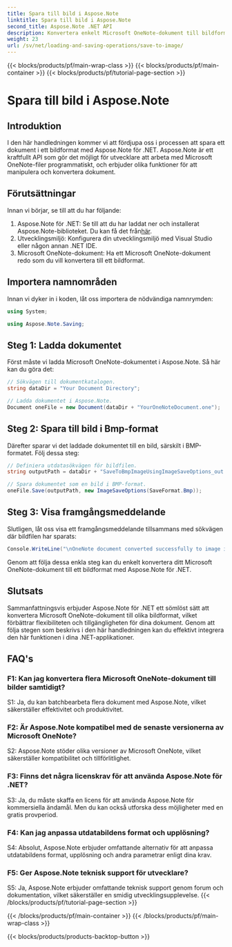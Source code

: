 ```yaml
---
title: Spara till bild i Aspose.Note
linktitle: Spara till bild i Aspose.Note
second_title: Aspose.Note .NET API
description: Konvertera enkelt Microsoft OneNote-dokument till bildformat i BMP med Aspose.Note för .NET. Sömlös integration, enkla steg och robust funktionalitet.
weight: 23
url: /sv/net/loading-and-saving-operations/save-to-image/
---
```


{{< blocks/products/pf/main-wrap-class >}}
{{< blocks/products/pf/main-container >}}
{{< blocks/products/pf/tutorial-page-section >}}

# Spara till bild i Aspose.Note

## Introduktion

I den här handledningen kommer vi att fördjupa oss i processen att spara ett dokument i ett bildformat med Aspose.Note för .NET. Aspose.Note är ett kraftfullt API som gör det möjligt för utvecklare att arbeta med Microsoft OneNote-filer programmatiskt, och erbjuder olika funktioner för att manipulera och konvertera dokument.

## Förutsättningar

Innan vi börjar, se till att du har följande:

1.  Aspose.Note för .NET: Se till att du har laddat ner och installerat Aspose.Note-biblioteket. Du kan få det från[här](https://releases.aspose.com/note/net/).
2. Utvecklingsmiljö: Konfigurera din utvecklingsmiljö med Visual Studio eller någon annan .NET IDE.
3. Microsoft OneNote-dokument: Ha ett Microsoft OneNote-dokument redo som du vill konvertera till ett bildformat.

## Importera namnområden

Innan vi dyker in i koden, låt oss importera de nödvändiga namnrymden:

```csharp
using System;

using Aspose.Note.Saving;
```

## Steg 1: Ladda dokumentet

Först måste vi ladda Microsoft OneNote-dokumentet i Aspose.Note. Så här kan du göra det:

```csharp
// Sökvägen till dokumentkatalogen.
string dataDir = "Your Document Directory";

// Ladda dokumentet i Aspose.Note.
Document oneFile = new Document(dataDir + "YourOneNoteDocument.one");
```

## Steg 2: Spara till bild i Bmp-format

Därefter sparar vi det laddade dokumentet till en bild, särskilt i BMP-formatet. Följ dessa steg:

```csharp
// Definiera utdatasökvägen för bildfilen.
string outputPath = dataDir + "SaveToBmpImageUsingImageSaveOptions_out.bmp";

// Spara dokumentet som en bild i BMP-format.
oneFile.Save(outputPath, new ImageSaveOptions(SaveFormat.Bmp));
```

## Steg 3: Visa framgångsmeddelande

Slutligen, låt oss visa ett framgångsmeddelande tillsammans med sökvägen där bildfilen har sparats:

```csharp
Console.WriteLine("\nOneNote document converted successfully to image in BMP format.\nFile saved at " + outputPath);
```

Genom att följa dessa enkla steg kan du enkelt konvertera ditt Microsoft OneNote-dokument till ett bildformat med Aspose.Note för .NET.

## Slutsats

Sammanfattningsvis erbjuder Aspose.Note för .NET ett sömlöst sätt att konvertera Microsoft OneNote-dokument till olika bildformat, vilket förbättrar flexibiliteten och tillgängligheten för dina dokument. Genom att följa stegen som beskrivs i den här handledningen kan du effektivt integrera den här funktionen i dina .NET-applikationer.

## FAQ's

### F1: Kan jag konvertera flera Microsoft OneNote-dokument till bilder samtidigt?

S1: Ja, du kan batchbearbeta flera dokument med Aspose.Note, vilket säkerställer effektivitet och produktivitet.

### F2: Är Aspose.Note kompatibel med de senaste versionerna av Microsoft OneNote?

S2: Aspose.Note stöder olika versioner av Microsoft OneNote, vilket säkerställer kompatibilitet och tillförlitlighet.

### F3: Finns det några licenskrav för att använda Aspose.Note för .NET?

S3: Ja, du måste skaffa en licens för att använda Aspose.Note för kommersiella ändamål. Men du kan också utforska dess möjligheter med en gratis provperiod.

### F4: Kan jag anpassa utdatabildens format och upplösning?

S4: Absolut, Aspose.Note erbjuder omfattande alternativ för att anpassa utdatabildens format, upplösning och andra parametrar enligt dina krav.

### F5: Ger Aspose.Note teknisk support för utvecklare?

S5: Ja, Aspose.Note erbjuder omfattande teknisk support genom forum och dokumentation, vilket säkerställer en smidig utvecklingsupplevelse.
{{< /blocks/products/pf/tutorial-page-section >}}

{{< /blocks/products/pf/main-container >}}
{{< /blocks/products/pf/main-wrap-class >}}

{{< blocks/products/products-backtop-button >}}
